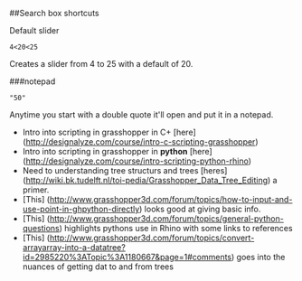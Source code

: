 ##Search box shortcuts

Default slider 
```
4<20<25
```
Creates a slider from 4 to 25 with a default of 20.

###notepad
```
"50"
```
Anytime you start with a double quote it'll open and put it in a notepad.

- Intro into scripting in grasshopper in C+ [here] (http://designalyze.com/course/intro-c-scripting-grasshopper)
- Intro into scripting in grasshopper in **python** [here] (http://designalyze.com/course/intro-scripting-python-rhino)
- Need to understanding tree structurs and trees [heres] (http://wiki.bk.tudelft.nl/toi-pedia/Grasshopper_Data_Tree_Editing) a primer. 
- [This] (http://www.grasshopper3d.com/forum/topics/how-to-input-and-use-point-in-ghpython-directly) looks good at giving basic info.
- [This] (http://www.grasshopper3d.com/forum/topics/general-python-questions) highlights pythons use in Rhino with some links to references
- [This] (http://www.grasshopper3d.com/forum/topics/convert-arrayarray-into-a-datatree?id=2985220%3ATopic%3A1180667&page=1#comments) goes into the nuances of getting dat to and from trees
